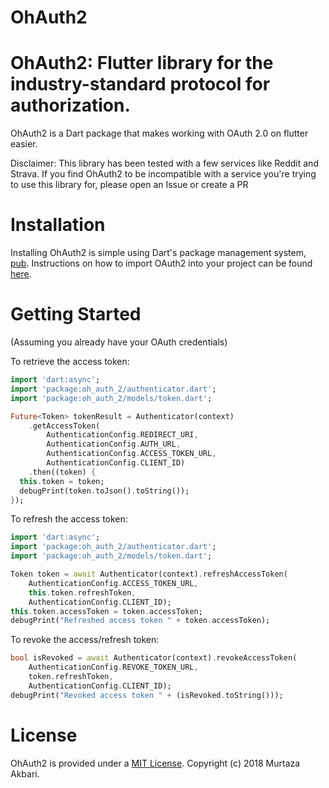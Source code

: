 # OhAuth2

OhAuth2: Flutter library for the industry-standard protocol for authorization.
=================================

OhAuth2 is a Dart package that makes working with OAuth 2.0 on flutter easier.

Disclaimer: This library has been tested with a few services like Reddit and Strava. If you find OhAuth2 to be incompatible with a service you're trying to use this library for, please open an Issue or create a PR

# Installation
Installing OhAuth2 is simple using Dart's package management system, [pub](https://pub.dartlang.org). Instructions on how to import OAuth2 into your project can be found [here](https://pub.dartlang.org/packages/OhAuth2#-installing-tab-).

# Getting Started

(Assuming you already have your OAuth credentials)

To retrieve the access token:

```dart
import 'dart:async';
import 'package:oh_auth_2/authenticator.dart';
import 'package:oh_auth_2/models/token.dart';

Future<Token> tokenResult = Authenticator(context)
    .getAccessToken(
        AuthenticationConfig.REDIRECT_URI,
        AuthenticationConfig.AUTH_URL,
        AuthenticationConfig.ACCESS_TOKEN_URL,
        AuthenticationConfig.CLIENT_ID)
    .then((token) {
  this.token = token;
  debugPrint(token.toJson().toString());
});
```
To refresh the access token:

```dart
import 'dart:async';
import 'package:oh_auth_2/authenticator.dart';
import 'package:oh_auth_2/models/token.dart';

Token token = await Authenticator(context).refreshAccessToken(
    AuthenticationConfig.ACCESS_TOKEN_URL,
    this.token.refreshToken,
    AuthenticationConfig.CLIENT_ID);
this.token.accessToken = token.accessToken;
debugPrint("Refreshed access token " + token.accessToken);
```
To revoke the access/refresh token:

```dart
bool isRevoked = await Authenticator(context).revokeAccessToken(
    AuthenticationConfig.REVOKE_TOKEN_URL,
    token.refreshToken,
    AuthenticationConfig.CLIENT_ID);
debugPrint("Revoked access token " + (isRevoked.toString()));
```

# License

OhAuth2 is provided under a [MIT License](https://github.com/Murtaza0xFF/OhAuth2/blob/master/LICENSE). Copyright (c) 2018 Murtaza Akbari.